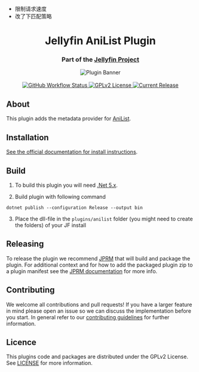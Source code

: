 - 限制请求速度
- 改了下匹配策略 

<h1 align="center">Jellyfin AniList Plugin</h1>
<h3 align="center">Part of the <a href="https://jellyfin.org">Jellyfin Project</a></h3>

<p align="center">
<img alt="Plugin Banner" src="https://raw.githubusercontent.com/jellyfin/jellyfin-ux/master/plugins/SVG/jellyfin-plugin-anilist.svg?sanitize=true"/>
<br/>
<br/>
<a href="https://github.com/chu-shen/jellyfin-plugin-anilist/actions?query=workflow%3A%22Build+Plugin%22">
<img alt="GitHub Workflow Status" src="https://img.shields.io/github/actions/workflow/status/chu-shen/jellyfin-plugin-anilist/build.yaml?branch=AnitomySharp">
</a>
<a href="https://github.com/jellyfin/jellyfin-plugin-anilist">
<img alt="GPLv2 License" src="https://img.shields.io/github/license/jellyfin/jellyfin-plugin-anilist.svg"/>
</a>
<a href="https://github.com/chu-shen/jellyfin-plugin-anilist/releases">
<img alt="Current Release" src="https://img.shields.io/github/release/chu-shen/jellyfin-plugin-anilist.svg"/>
</a>
</p>

## About

This plugin adds the metadata provider for [AniList](https://anilist.co/).

## Installation

[See the official documentation for install instructions](https://jellyfin.org/docs/general/server/plugins/index.html#installing).

## Build

1. To build this plugin you will need [.Net 5.x](https://dotnet.microsoft.com/download/dotnet/5.0).

2. Build plugin with following command
  ```
  dotnet publish --configuration Release --output bin
  ```

3. Place the dll-file in the `plugins/anilist` folder (you might need to create the folders) of your JF install

## Releasing

To release the plugin we recommend [JPRM](https://github.com/oddstr13/jellyfin-plugin-repository-manager) that will build and package the plugin.
For additional context and for how to add the packaged plugin zip to a plugin manifest see the [JPRM documentation](https://github.com/oddstr13/jellyfin-plugin-repository-manager) for more info.

## Contributing

We welcome all contributions and pull requests! If you have a larger feature in mind please open an issue so we can discuss the implementation before you start.
In general refer to our [contributing guidelines](https://github.com/jellyfin/.github/blob/master/CONTRIBUTING.md) for further information.

## Licence

This plugins code and packages are distributed under the GPLv2 License. See [LICENSE](./LICENSE) for more information.
